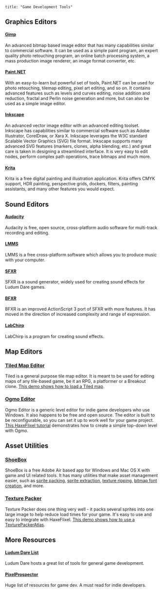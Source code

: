 ```
title: "Game Development Tools"
```

## Graphics Editors

#### [Gimp](http://www.gimp.org/)

An advanced bitmap based image editor that has many capabilities similar to commercial software. It can be used as a simple paint program, an expert quality photo retouching program, an online batch processing system, a mass production image renderer, an image format converter, etc.

#### [Paint.NET](http://www.getpaint.net)
With an easy-to-learn but powerful set of tools, Paint.NET can be used for photo retouching, tilemap editing, pixel art editing, and so on. It contains advanced features such as levels and curves editing, noise addition and reduction, fractal and Perlin noise generation and more, but can also be used as a simple image editor.

#### [Inkscape](http://www.inkscape.org/)

An advanced vector image editor with an advanced editing toolset. Inkscape has capabilities similar to commercial software such as Adobe Illustrator, CorelDraw, or Xara X. Inkscape leverages the W3C standard Scalable Vector Graphics (SVG) file format.
Inkscape supports many advanced SVG features (markers, clones, alpha blending, etc.) and great care is taken in designing a streamlined interface. It is very easy to edit nodes, perform complex path operations, trace bitmaps and much more.

#### [Krita](http://www.krita.org/)

Krita is a free digital painting and illustration application. Krita offers CMYK support, HDR painting, perspective grids, dockers, filters, painting assistants, and many other features you would expect.

## Sound Editors

#### [Audacity](http://www.audacityteam.org/)

Audacity is free, open source, cross-platform audio software for multi-track recording and editing.

#### [LMMS](http://lmms.sourceforge.net/)

LMMS is a free cross-platform software which allows you to produce music with your computer.

#### [SFXR](http://www.drpetter.se/project_sfxr.html)

SFXR is a sound generator, widely used for creating sound effects for Ludum Dare games.

#### [BFXR](http://www.bfxr.net/)

BFXR is an improved ActionScript 3 port of SFXR with more features. It has moved in the direction of increased complexity and range of expression.

#### [LabChirp](http://labbed.net/software/labchirp/)

LabChirp is a program for creating sound effects.

## Map Editors

### [Tiled Map Editor](http://www.mapeditor.org/)

Tiled is a general purpose tile map editor. It is meant to be used for editing maps of any tile-based game, be it an RPG, a platformer or a Breakout clone. [This demo shows how to load a Tiled map](http://haxeflixel.com/demos/TiledEditor/).

### [Ogmo Editor](http://www.ogmoeditor.com/)

Ogmo Editor is a generic level editor for indie game developers who use Windows. It also happens to be free and open source. The editor is built to be reconfigurable, so you can set it up to work well for your game project. [This HaxeFlixel tutorial](http://haxeflixel.com/documentation/part-v-tiles-maps-and-collisions/) demonstrates how to create a simple top-down level with Ogmo.

## Asset Utilities

### [ShoeBox](http://renderhjs.net/shoebox/)

ShoeBox is a free Adobe Air based app for Windows and Mac OS X with game and UI related tools. It has many utilities that make asset management easier, such as [sprite packing](http://renderhjs.net/shoebox/packSprites.htm), [sprite extraction](http://renderhjs.net/shoebox/extractSprites.htm), [texture ripping](http://renderhjs.net/shoebox/textureRipper.htm), [bitmap font creation](http://renderhjs.net/shoebox/bitmapFont.htm), and more.

### [Texture Packer](https://www.codeandweb.com/texturepacker)

Texture Packer does one thing very well - it packs several sprites into one large image to help reduce load times for your game. It's easy to use and easy to integrate with HaxeFlixel. [This demo shows how to use a TexturePackerAtlas](http://haxeflixel.com/demos/TexturePackerAtlas/).

## More Resources

#### [Ludum Dare List](http://www.ludumdare.com/compo/tools/)

Ludum Dare hosts a great list of tools for general game development.

#### [PixelProspector](http://www.pixelprospector.com/indie-resources/)

Huge list of resources for game dev. A must read for indie developers.
